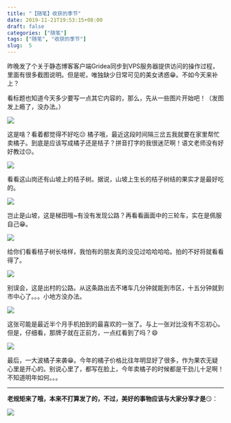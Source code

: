 ```yaml
---
title: "【随笔】收获的季节"
date: 2019-11-21T19:53:15+08:00
draft: false
categories: ["随笔"]
tags: ["随笔", "收获的季节"]
slug:  5
---
```


昨晚发了个关于静态博客客户端Gridea同步到VPS服务器提供访问的操作过程，里面有很多截图说明。但是呢，唯独缺少日常可见的美女诱惑😁。不如今天来补上？

看标题也知道今天多少要写一点其它内容的，那么，先从一些图片开始吧！（发图发上瘾了，没办法。）

![](https://img.dtz9.com/imgs/2019/11/46f012b6a21d841e.jpg)

这是啥？看着都觉得不好吃😕 橘子哦，最近这段时间隔三岔五我就要在家里帮忙卖橘子。到底是应该写成橘子还是桔子？拼音打字的我很迷茫啊！语文老师没有好好教过😔。



![](https://img.dtz9.com/imgs/2019/11/1263d50fca4aa68b.jpg)

看看这山岗还有山坡上的桔子树。据说，山坡上生长的桔子树结的果实才是最好吃的。



![](https://img.dtz9.com/imgs/2019/11/df6637ef272e02b3.jpg)

岂止是山坡，这是梯田哦~有没有发现公路？再看看画面中的三轮车，实在是佩服自己😁。



![](https://img.dtz9.com/imgs/2019/11/ad0cd8ec63d02d14.jpg)

给你们看看桔子树长啥样，我怕有的朋友真的没见过哈哈哈哈。拍的不好将就看看得了。



![](https://img.dtz9.com/imgs/2019/11/0deda85c49c620aa.jpg)

别误会，这是出村的公路。从这条路出去不堵车几分钟就能到市区，十五分钟就到市中心了。。。小地方没办法。



![](https://img.dtz9.com/imgs/2019/11/162afde8ff8707b8.jpg)

这张可能是最近半个月手机拍到的最喜欢的一张了。与上一张对比没有不忘初心。但是，仔细看，那牌子就在正前方，一点红看到了吗？😄



![](https://img.dtz9.com/imgs/2019/11/176b71d03cf26f6f.jpg)

最后，一大波橘子来袭😁。今年的橘子价格比往年明显好了很多，作为果农无疑心里是开心的。别说心里了，都写在脸上，今年卖橘子的时候都是干劲儿十足啊！不知道明年如何。。。

---

**老规矩来了哦，本来不打算发了的，不过，美好的事物应该与大家分享才是**😏：

![](https://img.dtz9.com/imgs/2019/11/785b4fbdb5cb7982.jpg)
